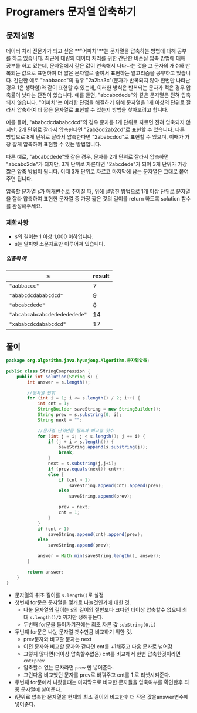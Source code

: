 # Programers 문자열 압축하기



## 문제설명

데이터 처리 전문가가 되고 싶은 **"어피치"**는 문자열을 압축하는 방법에 대해 공부를 하고 있습니다. 최근에 대량의 데이터 처리를 위한 간단한 비손실 압축 방법에 대해 공부를 하고 있는데, 문자열에서 같은 값이 연속해서 나타나는 것을 그 문자의 개수와 반복되는 값으로 표현하여 더 짧은 문자열로 줄여서 표현하는 알고리즘을 공부하고 있습니다.
간단한 예로 "aabbaccc"의 경우 "2a2ba3c"(문자가 반복되지 않아 한번만 나타난 경우 1은 생략함)와 같이 표현할 수 있는데, 이러한 방식은 반복되는 문자가 적은 경우 압축률이 낮다는 단점이 있습니다. 예를 들면, "abcabcdede"와 같은 문자열은 전혀 압축되지 않습니다. "어피치"는 이러한 단점을 해결하기 위해 문자열을 1개 이상의 단위로 잘라서 압축하여 더 짧은 문자열로 표현할 수 있는지 방법을 찾아보려고 합니다.

예를 들어, "ababcdcdababcdcd"의 경우 문자를 1개 단위로 자르면 전혀 압축되지 않지만, 2개 단위로 잘라서 압축한다면 "2ab2cd2ab2cd"로 표현할 수 있습니다. 다른 방법으로 8개 단위로 잘라서 압축한다면 "2ababcdcd"로 표현할 수 있으며, 이때가 가장 짧게 압축하여 표현할 수 있는 방법입니다.

다른 예로, "abcabcdede"와 같은 경우, 문자를 2개 단위로 잘라서 압축하면 "abcabc2de"가 되지만, 3개 단위로 자른다면 "2abcdede"가 되어 3개 단위가 가장 짧은 압축 방법이 됩니다. 이때 3개 단위로 자르고 마지막에 남는 문자열은 그대로 붙여주면 됩니다.

압축할 문자열 s가 매개변수로 주어질 때, 위에 설명한 방법으로 1개 이상 단위로 문자열을 잘라 압축하여 표현한 문자열 중 가장 짧은 것의 길이를 return 하도록 solution 함수를 완성해주세요.

### 제한사항

- s의 길이는 1 이상 1,000 이하입니다.
- s는 알파벳 소문자로만 이루어져 있습니다.

##### 입출력 예

| s                            | result |
| ---------------------------- | ------ |
| `"aabbaccc"`                 | 7      |
| `"ababcdcdababcdcd"`         | 9      |
| `"abcabcdede"`               | 8      |
| `"abcabcabcabcdededededede"` | 14     |
| `"xababcdcdababcdcd"`        | 17     |



## 풀이

```java
package org.algorithm.java.hyunjong.Algorithm.문자열압축;

public class StringCompression {
	public int solution(String s) {
		int answer = s.length();

		//문자열 단위
		for (int i = 1; i <= s.length() / 2; i++) {
			int cnt = 1;
			StringBuilder saveString = new StringBuilder();
			String prev = s.substring(0, i);
			String next = "";

			//문자열 단위만큼 짤라서 비교할 횟수
			for (int j = i; j < s.length(); j += i) {
				if (j + i > s.length()) {
					saveString.append(s.substring(j));
					break;
				}
				next = s.substring(j,j+i);
				if (prev.equals(next)) cnt++;
				else {
					if (cnt > 1)
						saveString.append(cnt).append(prev);
					else
				 		saveString.append(prev);

					prev = next;
					cnt = 1;
				}
			}
			if (cnt > 1)
				saveString.append(cnt).append(prev);
			else
				saveString.append(prev);

			answer = Math.min(saveString.length(), answer);
		}

		return answer;
	}
}

```

- 문자열의 취초 길이를 `s.length()`로 설정
- 첫번째 for문은 문자열을 몇개로 나눌것인가에 대한 것.
  - 나눌 문자열의 길이는 s의 길이의 절반보다 크다면 더이상 압축할수 없으니 최대 `s.length()/2` 까지만 정해놓는다.
  - 두번째 for문을 들어가기전에는 최초 자른 값 `subString(0,i)`
- 두번쨰 for문은 나눈 문자열 갯수만큼 비교하기 위한 것.
  - prev문자와 비교할 문자는 next
  - 이전 문자와 비교할 문자와 같다면 cnt를 +1해주고 다음 문자로 넘어감
  - 그렇지 않다면(더이상 압축할수없음) cnt를 비교해서 한번 압축한것이라면 `cnt+prev`
  - 압축할수 없는 문자라면 `prev` 만 넣어준다.
  - 그런다음 비교했던 문자를 prev로 바꿔주고 cnt를 1 로 리셋시켜준다.
- 두번쨰 for문에서 나왔을떄는 마지막으로 비교한 문자들을 압축여부를 확인한후 최종 문자열에 넣어준다.
- i단위로 압축한 문자열을 현재의 최소 길이와 비교한후 더 작은 값을answer변수에 넣어준다.